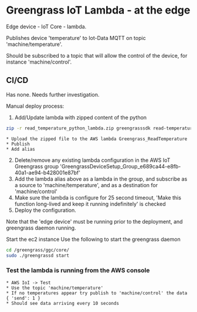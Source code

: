 # Greengrass IoT Lambda - at the edge

Edge device - IoT Core - lambda.

Publishes device 'temperature' to Iot-Data MQTT on topic 'machine/temperature'.

Should be subscribed to a topic that will allow the control of the device, for instance 'machine/control'.

## CI/CD

Has none. Needs further investigation.

Manual deploy process:

1. Add/Update lambda with zipped content of the python
```bash
zip -r read_temperature_python_lambda.zip greengrasssdk read-temperature.py
```

    * Upload the zipped file to the AWS lambda Greengrass_ReadTemperature
    * Publish
    * Add alias
2. Delete/remove any existing lambda configuration in the AWS IoT Greengrass group 'GreengrassDeviceSetup_Group_e689ca44-e8fb-40a1-ae94-b428001e87bf'
3. Add the lambda alias above as a lambda in the group, and subscribe as a source to 'machine/temperature', and as a destination for 'machine/control'
4. Make sure the lambda is configure for 25 second timeout, 'Make this function long-lived and keep it running indefinitely' is checked
5. Deploy the configuration.

 Note that the 'edge device' must be running prior to the deployment, and greengrass daemon running.
 
 Start the ec2 instance
 Use the following to start the greengrass daemon
 
 ```bash
cd /greengrass/ggc/core/
sudo ./greengrassd start 
```

### Test the lambda is running from the AWS console
    * AWS IoI -> Test
    * Use the topic 'machine/temperature'
    * If no temperatures appear try publish to 'machine/control' the data { 'send': 1 }
    * Should see data arriving every 10 seconds
 
 